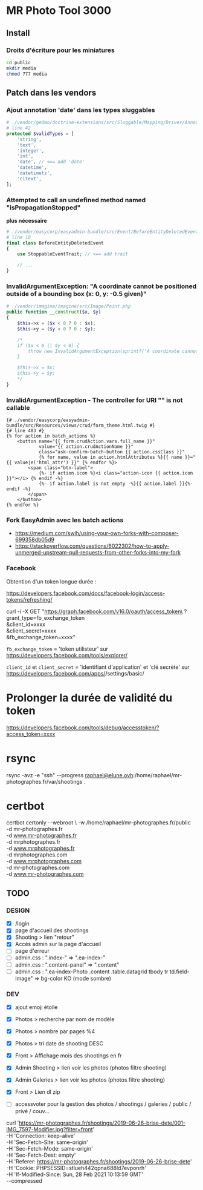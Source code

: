 # MR Photo Tool 3000

## Install

### Droits d'écriture pour les miniatures

```bash
cd public
mkdir media
chmod 777 media
```

## Patch dans les vendors

### Ajout annotation 'date' dans les types sluggables

```php
# ./vendor/gedmo/doctrine-extensions/src/Sluggable/Mapping/Driver/Annotation.php
# line 42
protected $validTypes = [
    'string',
    'text',
    'integer',
    'int',
    'date', // <== add 'date'
    'datetime',
    'datetimetz',
    'citext',
];
```

### Attempted to call an undefined method named "isPropagationStopped"

**plus nécessaire**

```php
# ./vendor/easycorp/easyadmin-bundle/src/Event/BeforeEntityDeletedEvent.php
# line 10
final class BeforeEntityDeletedEvent
{
    use StoppableEventTrait; // <== add trait

    // ...
}
```

### InvalidArgumentException: "A coordinate cannot be positioned outside of a bounding box (x: 0, y: -0.5 given)"

```php
# ./vendor/imagine/imagine/src/Image/Point.php
public function __construct($x, $y)
{
    $this->x = ($x < 0 ? 0 : $x);
    $this->y = ($y < 0 ? 0 : $y);

    /*
    if ($x < 0 || $y < 0) {
        throw new InvalidArgumentException(sprintf('A coordinate cannot be positioned outside of a bounding box (x: %s, y: %s given)', $x, $y));
    }

    $this->x = $x;
    $this->y = $y;
    */
}
```

### InvalidArgumentException - The controller for URI "" is not callable

```twig
{# ./vendor/easycorp/easyadmin-bundle/src/Resources/views/crud/form_theme.html.twig #}
{# line 483 #}
{% for action in batch_actions %}
    <button name="{{ form.crudAction.vars.full_name }}"
            value="{{ action.crudActionName }}"
            class="ask-confirm-batch-button {{ action.cssClass }}"
            {% for name, value in action.htmlAttributes %}{{ name }}="{{ value|e('html_attr') }}" {% endfor %}>
        <span class="btn-label">
            {%- if action.icon %}<i class="action-icon {{ action.icon }}"></i> {% endif -%}
            {%- if action.label is not empty -%}{{ action.label }}{%- endif -%}
        </span>
    </button>
{% endfor %}
```

### Fork EasyAdmin avec les batch actions

- https://medium.com/swlh/using-your-own-forks-with-composer-699358db05d9
- https://stackoverflow.com/questions/6022302/how-to-apply-unmerged-upstream-pull-requests-from-other-forks-into-my-fork

### Facebook

Obtention d'un token longue durée :

https://developers.facebook.com/docs/facebook-login/access-tokens/refreshing/

curl -i -X GET "https://graph.facebook.com/v16.0/oauth/access_token\
?grant_type=fb_exchange_token\
&client_id=xxxx\
&client_secret=xxxx\
&fb_exchange_token=xxxx"

`fb_exchange_token` = 'token utilisteur'
sur https://developers.facebook.com/tools/explorer/

`client_id` et `client_secret` = 'identifiant d'application' et 'clé secrète' 
sur https://developers.facebook.com/apps/<APP>/settings/basic/ 

# Prolonger la durée de validité du token

https://developers.facebook.com/tools/debug/accesstoken/?access_token=xxxx


# rsync

rsync -avz -e "ssh" --progress raphael@elune.ovh:/home/raphael/mr-photographes.fr/var/shootings .

# certbot

certbot certonly --webroot \ 
    -w /home/raphael/mr-photographes.fr/public \
    -d mr-photographes.fr \
    -d www.mr-photographes.fr \
    -d mrphotographes.fr \
    -d www.mrphotographes.fr \
    -d mrphotographes.com \
    -d www.mrphotographes.com \
    -d mr-photographes.com \
    -d www.mr-photographes.com

## TODO

### DESIGN

- [X] /login
- [X] page d'accueil des shootings
- [X] Shooting > lien "retour" 
- [X] Accès admin sur la page d'accueil
- [ ] page d'erreur
- [ ] admin.css : ".index-" => ".ea-index-"
- [ ] admin.css : ".content-panel" => ".content"
- [ ] admin.css : ".ea-index-Photo .content .table.datagrid tbody tr td.field-image" => bg-color KO (mode sombre)

### DEV

- [x] ajout emoji étoile
- [x] Photos > recherche par nom de modèle
- [x] Photos > nombre par pages %4
- [x] Photos > tri date de shooting DESC
- [x] Front > Affichage mois des shootings en fr
- [X] Admin Shooting > lien voir les photos (photos filtre shooting)
- [X] Admin Galeries > lien voir les photos (photos filtre shooting)
- [X] Front > Lien dl zip
- [ ] accessvoter pour la gestion des photos / shootings / galeries / public / privé / couv...


curl 'https://mr-photographes.fr/shootings/2019-06-26-brise-dete/001-IMG_7597-Modifier.jpg?filter=front' \
-H 'Connection: keep-alive' \
-H 'Sec-Fetch-Site: same-origin' \
-H 'Sec-Fetch-Mode: same-origin' \
-H 'Sec-Fetch-Dest: empty' \
-H 'Referer: https://mr-photographes.fr/shootings/2019-06-26-brise-dete' \
-H 'Cookie: PHPSESSID=stlueh442qpna688ld7evponrh' \
-H 'If-Modified-Since: Sun, 28 Feb 2021 10:13:59 GMT' \
--compressed




